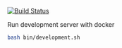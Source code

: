 [![Build Status](https://travis-ci.org/nishants/node-playground.svg?branch=master)](https://travis-ci.org/nishants/node-playground)

Run development server with docker
```bash
bash bin/development.sh
```